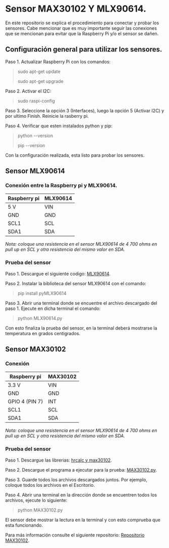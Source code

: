 # Sensor MAX30102 Y MLX90614.

En este repositorio se explica el procedimiento para conectar y probar los sensores. Cabe mencionar que es muy importante seguir las conexiones que se mencionan para evitar que la Raspberry Pi y/o el sensor se dañen.

## Configuración general para utilizar los sensores.

Paso 1. Actualizar Raspberry Pi con los comandos:
> sudo apt-get update
> 
> sudo apt-get upgrade


Paso 2. Activar el I2C:
> sudo raspi-config

Paso 3. Seleccione la opción 3 (Interfaces), luego la opción 5 (Activar I2C) y por ultimo Finish. Reinicie la rasberry pi.

Paso 4. Verificar que esten instalados python y pip:

> python --version
> 
> pip --version

Con la configuración realizada, esta listo para probar los sensores.

## Sensor MLX90614
### Conexión entre la Raspberry pi y MLX90614.

|Raspberry pi   |MLX90614   |
| ------------ | ------------ |
|5 V   |VIN   |
|GND   |GND   |
|SCL1   |SCL   |
|SDA1   |SDA   |

*Nota: coloque una resistencia en el sensor MLX90614 de 4 700 ohms en pull up en SCL y otra resistencia del mismo valor en SDA.*

### Prueba del sensor
Paso 1. Descargue el siguiente codigo: [MLX90614](https://github.com/antomoreno21/Prueba-de-sensores-/tree/main/MLX90614 "MLX90614").

Paso 2. Instalar la biblioteca del sensor MLX90614 con el comando:
> pip install pyMLX90614

Paso 3. Abrir una terminal donde se encuentre el archivo descargado del paso 1. Ejecute en dicha terminal el comando:
> python MLX90614.py

Con esto finaliza la prueba del sensor, en la terminal deberá mostrarse la temperatura en grados centigrados.

## Sensor MAX30102

### Conexión

|Raspberry pi   |MAX30102   |
| ------------ | ------------ |
|3.3 V   |VIN   |
|GND   |GND   |
|GPIO 4 (PIN 7)   |INT|
|SCL1   |SCL   |
|SDA1   |SDA   |

*Nota: coloque una resistencia en el sensor MLX90614 de 4 700 ohms en pull up en SCL y otra resistencia del mismo valor en SDA.*

### Prueba del sensor

Paso 1. Descargue las librerias: [hrcalc y max30102](https://github.com/antomoreno21/Prueba-de-sensores-/tree/main/MAX30102/Librerias).

Paso 2. Descargue el programa a ejecutar para la prueba: [MAX30102.py](https://github.com/antomoreno21/Prueba-de-sensores-/tree/main/MAX30102).

Paso 3. Guarde todos los archivos descargados juntos. Por ejemplo, coloque todos los archivos en el Escritorio.

Paso 4. Abrir una terminal en la dirección donde se encuentren todos los archivos, ejecute lo siguiente:
> python MAX30102.py

El sensor debe mostrar la lectura en la terminal y con esto comprueba que esta funcionando.

Para más información consulte el siguiente repositorio: [Repositorio MAX30102](https://github.com/vrano714/max30102-tutorial-raspberrypi).

